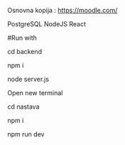 
Osnovna kopija : https://moodle.com/

PostgreSQL NodeJS React


#Run with 

cd backend

npm i 

node server.js

Open new terminal

cd nastava

npm i

npm run dev
